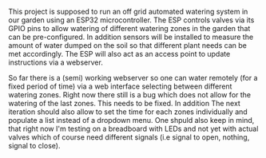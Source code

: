 This project is supposed to run an off grid automated watering system in our garden using an ESP32 microcontroller. The ESP controls valves via its GPIO pins to allow watering of different watering zones in the garden that can be pre-configured. In addition sensors will be installed to measure the amount of water dumped on the soil so that different plant needs can be met accordingly. The ESP will also act as an access point to update instructions via a webserver.

So far there is a (semi) working webserver so one can water remotely (for a fixed period of time) via a web interface selecting between different watering zones. Right now there still is a bug which does not allow for the watering of the last zones. This needs to be fixed. In addition The next iteration should also allow to set the time for each zones individually and populate a list instead of a dropdown menu. One shpuld also keep in mind, that right now I'm testing on a breadboard with LEDs and not yet with actual valves which of course need different signals (i.e signal to open, nothing, signal to close).
